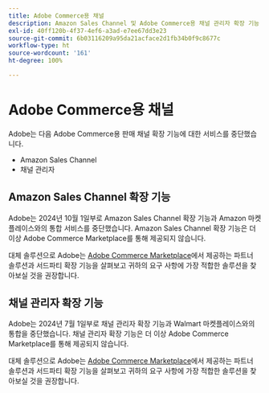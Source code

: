 ```yaml
---
title: Adobe Commerce용 채널
description: Amazon Sales Channel 및 Adobe Commerce용 채널 관리자 확장 기능 서비스가 종료된 시점에 대해 알아봅니다.
exl-id: 40ff120b-4f37-4ef6-a3ad-e7ee67dd3e23
source-git-commit: 6b03116209a95da21acface2d1fb34b0f9c8677c
workflow-type: ht
source-wordcount: '161'
ht-degree: 100%

---
```



# Adobe Commerce용 채널

Adobe는 다음 Adobe Commerce용 판매 채널 확장 기능에 대한 서비스를 중단했습니다.

- Amazon Sales Channel
- 채널 관리자

## Amazon Sales Channel 확장 기능

Adobe는 2024년 10월 1일부로 Amazon Sales Channel 확장 기능과 Amazon 마켓플레이스와의 통합 서비스를 중단했습니다. Amazon Sales Channel 확장 기능은 더 이상 Adobe Commerce Marketplace를 통해 제공되지 않습니다.

대체 솔루션으로 Adobe는 [Adobe Commerce Marketplace](https://commercemarketplace.adobe.com/)에서 제공하는 파트너 솔루션과 서드파티 확장 기능을 살펴보고 귀하의 요구 사항에 가장 적합한 솔루션을 찾아보실 것을 권장합니다.

## 채널 관리자 확장 기능

Adobe는 2024년 7월 1일부로 채널 관리자 확장 기능과 Walmart 마켓플레이스와의 통합을 중단했습니다. 채널 관리자 확장 기능은 더 이상 Adobe Commerce Marketplace를 통해 제공되지 않습니다.

대체 솔루션으로 Adobe는 [Adobe Commerce Marketplace](https://commercemarketplace.adobe.com/)에서 제공하는 파트너 솔루션과 서드파티 확장 기능을 살펴보고 귀하의 요구 사항에 가장 적합한 솔루션을 찾아보실 것을 권장합니다.

